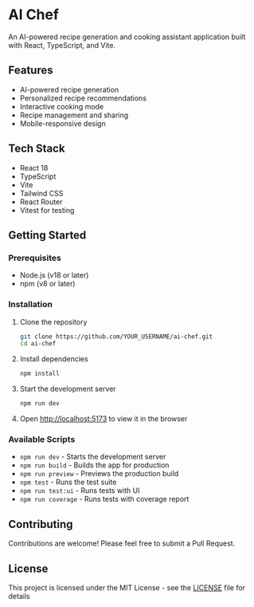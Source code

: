 # AI Chef

An AI-powered recipe generation and cooking assistant application built with React, TypeScript, and Vite.

## Features

- AI-powered recipe generation
- Personalized recipe recommendations
- Interactive cooking mode
- Recipe management and sharing
- Mobile-responsive design

## Tech Stack

- React 18
- TypeScript
- Vite
- Tailwind CSS
- React Router
- Vitest for testing

## Getting Started

### Prerequisites

- Node.js (v18 or later)
- npm (v8 or later)

### Installation

1. Clone the repository
   ```bash
   git clone https://github.com/YOUR_USERNAME/ai-chef.git
   cd ai-chef
   ```

2. Install dependencies
   ```bash
   npm install
   ```

3. Start the development server
   ```bash
   npm run dev
   ```

4. Open [http://localhost:5173](http://localhost:5173) to view it in the browser

### Available Scripts

- `npm run dev` - Starts the development server
- `npm run build` - Builds the app for production
- `npm run preview` - Previews the production build
- `npm test` - Runs the test suite
- `npm run test:ui` - Runs tests with UI
- `npm run coverage` - Runs tests with coverage report

## Contributing

Contributions are welcome! Please feel free to submit a Pull Request.

## License

This project is licensed under the MIT License - see the [LICENSE](LICENSE) file for details
